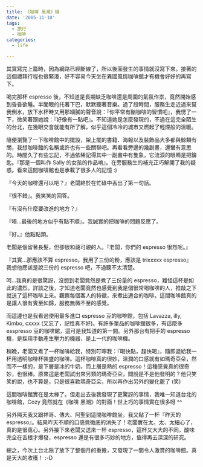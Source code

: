 ```yaml
---
title: 《咖啡 黑潮》續
date: '2005-11-18'
tags:
  - 旅行
  - 咖啡
categories:
  - life

---
```

其實寫完上篇時，因為網路已經斷線了，所以後面發生的事情就沒寫下來。接著的這個禮拜行程也很緊湊，好不容易今天坐在異國風情咖啡館才有機會好好的再寫下。  
  
喝完那杯 espresso 後，不知道是長期缺乏咖啡還是周圍的氣氛作祟，竟然開始感到昏昏欲睡。半闔眼的托著下巴，默默聽著音樂。過了段時間，服務生走近過來幫我倒水，放下水杯時又用那細膩的聲音說：『你平常有酗咖啡的習慣吧』，我愣了一下，微笑著跟她說：『好像有一點吧』。不知道她是怎麼發現的，不過在這完全陌生的台北，在幾眼交會就能有所了解，似乎這個冷冷的城市又燃起了輕煙般的溫暖。  
  
隨便瀏覽了一下咖啡館中的擺設，架上擺的書籍、海報以及裝飾品大多都與鯨類有關，我想咖啡館的名稱或許也有一些關聯吧。再看看旁邊的幾副畫，還蠻有意思的。時間久了有些忘記，不過依稀記得其中一副畫中有隻象，它流淚的眼睛是把鑰匙。『那是一個叫作 Sally 的女孩的作品唷』。在旁服務生的補充正巧解開了我的疑惑。看來這間咖啡館也是承載了很多人的記憶 :)  
  
『今天的咖啡還可以吧？』老闆終於在忙碌中丟出了第一句話。  
  
『很不錯』。我笑笑的回答。  
  
『有沒有什麼要改進的地方？』  
  
『唔…最後的地方似乎有點不順』。我誠實的把咖啡的問題反應了。  
  
『好。』他點點頭。  
  
老闆是個留著長髮，但卻很和藹可親的人。『老闆，你們的 espresso 很烈呢。』  
  
『其實…那應該不算 espresso。我用了三份的粉，應該是 trixxxxx espresso』我想他應該是說三份的 espresso 吧，不過聽不太清楚。  
  
呵…我真的是很驚訝，沒想到老闆竟然是煮了三份量的 espresso，難怪這杯是如此的濃烈。詳談之後，才知道老闆竟然也感覺到我是個很常喝咖啡的人，推敲之下就送了這杯咖啡上來。觀察每個客人的特徵，來煮出適合的咖啡，這間咖啡館真的是讓人很有賓至如歸，服務無微不至的感覺。  
  
而這邊也是我看過使用最多進口 espresso 豆的咖啡館，包括 Lavazza, illy, Kimbo, cxxxx (又忘了，記性真不好)。有許多單品的咖啡館很多，有這麼多 esspresso 豆的咖啡館，這可是我知道的第一間。另外那台有把手的 espresso 機，是採用手動產生壓力的機器，是上一代的咖啡機。  
  
稍晚，老闆又煮了一杯咖啡給我，特別叮嚀我：『喝快點，趕快喝』，隨即遞給我一杯用透明咖啡杯裝盛的咖啡。這杯咖啡真的很妙，溫潤的口感就有如瑪奇亞朵，然而不一樣的，是下層是冰的牛奶，而上層是熱的 espresso！這種感覺真的很奇妙，也很棒。原來這是老闆試出來另類的瑪奇亞朵，問說是不是他發明的？他只笑笑的說，也不算是，只是很喜歡瑪奇亞朵，所以再作出另外的變化罷了 (笑)  
  
這間咖啡館實在是太棒了。但走出去後我發現了更驚訝的事情，我唯一知道台北的咖啡館，Cozy 竟然就在《咖啡 黑潮》的對面！世上巧的事情實在很多呀 ^^  
  
另外隔天我又跟祥哥、傳大、阿聖到這間咖啡館坐，我又點了一杯『昨天的espresso』。結果昨天不順的口感竟徹底的消失了！老闆實在太、太、太細心了，真的是很窩心。另外接下來老闆又送來一杯 espresso，這杯又大大的不同，酸味完全在舌根才爆發，espresso 還是有很多巧妙的地方，值得再去深深的研究。  
  
總之，今次上台北除了放下了整個月的重擔，又發現了一間令人激賞的咖啡館。真是天大的收穫！ :-D